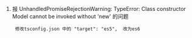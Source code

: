 1. 报 UnhandledPromiseRejectionWarning: TypeError: Class constructor Model cannot be invoked without 'new' 的问题

        修改tsconfig.json 中的 "target": "es5",  改为es6